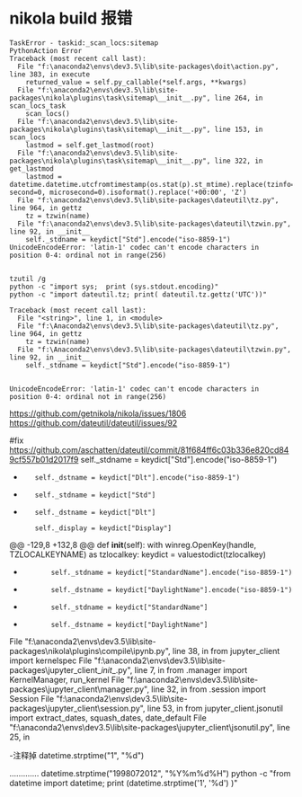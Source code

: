 nikola build 报错
=====
```shell
TaskError - taskid:_scan_locs:sitemap
PythonAction Error
Traceback (most recent call last):
  File "f:\anaconda2\envs\dev3.5\lib\site-packages\doit\action.py", line 383, in execute
    returned_value = self.py_callable(*self.args, **kwargs)
  File "f:\anaconda2\envs\dev3.5\lib\site-packages\nikola\plugins\task\sitemap\__init__.py", line 264, in scan_locs_task
    scan_locs()
  File "f:\anaconda2\envs\dev3.5\lib\site-packages\nikola\plugins\task\sitemap\__init__.py", line 153, in scan_locs
    lastmod = self.get_lastmod(root)
  File "f:\anaconda2\envs\dev3.5\lib\site-packages\nikola\plugins\task\sitemap\__init__.py", line 322, in get_lastmod
    lastmod = datetime.datetime.utcfromtimestamp(os.stat(p).st_mtime).replace(tzinfo=dateutil.tz.gettz('UTC'), second=0, microsecond=0).isoformat().replace('+00:00', 'Z')
  File "f:\anaconda2\envs\dev3.5\lib\site-packages\dateutil\tz.py", line 964, in gettz
    tz = tzwin(name)
  File "f:\anaconda2\envs\dev3.5\lib\site-packages\dateutil\tzwin.py", line 92, in __init__
    self._stdname = keydict["Std"].encode("iso-8859-1")
UnicodeEncodeError: 'latin-1' codec can't encode characters in position 0-4: ordinal not in range(256)


tzutil /g
python -c "import sys;  print (sys.stdout.encoding)"
python -c "import dateutil.tz; print( dateutil.tz.gettz('UTC'))"

Traceback (most recent call last):
  File "<string>", line 1, in <module>
  File "f:\Anaconda2\envs\dev3.5\lib\site-packages\dateutil\tz.py", line 964, in gettz
    tz = tzwin(name)
  File "f:\Anaconda2\envs\dev3.5\lib\site-packages\dateutil\tzwin.py", line 92, in __init__
    self._stdname = keydict["Std"].encode("iso-8859-1")


UnicodeEncodeError: 'latin-1' codec can't encode characters in position 0-4: ordinal not in range(256)

```

https://github.com/getnikola/nikola/issues/1806
	https://github.com/dateutil/dateutil/issues/92

#fix
 https://github.com/aschatten/dateutil/commit/81f684ff6c03b336e820cd849cf557b01d2017f9
 self._stdname = keydict["Std"].encode("iso-8859-1")
 -        self._dstname = keydict["Dlt"].encode("iso-8859-1")
 +        self._stdname = keydict["Std"]
 +        self._dstname = keydict["Dlt"]
  
          self._display = keydict["Display"]
  
 @@ -129,8 +132,8 @@ def __init__(self):
              with winreg.OpenKey(handle, TZLOCALKEYNAME) as tzlocalkey:
                  keydict = valuestodict(tzlocalkey)
  
 -            self._stdname = keydict["StandardName"].encode("iso-8859-1")
 -            self._dstname = keydict["DaylightName"].encode("iso-8859-1")
 +            self._stdname = keydict["StandardName"]
 +            self._dstname = keydict["DaylightName"]



 File "f:\anaconda2\envs\dev3.5\lib\site-packages\nikola\plugins\compile\ipynb.py", line 38, in <module>
    from jupyter_client import kernelspec
  File "f:\anaconda2\envs\dev3.5\lib\site-packages\jupyter_client\__init__.py", line 7, in <module>
    from .manager import KernelManager, run_kernel
  File "f:\anaconda2\envs\dev3.5\lib\site-packages\jupyter_client\manager.py", line 32, in <module>
    from .session import Session
  File "f:\anaconda2\envs\dev3.5\lib\site-packages\jupyter_client\session.py", line 53, in <module>
    from jupyter_client.jsonutil import extract_dates, squash_dates, date_default
  File "f:\anaconda2\envs\dev3.5\lib\site-packages\jupyter_client\jsonutil.py", line 25, in <module>

-注释掉    datetime.strptime("1", "%d")


 ............. datetime.strptime("1998072012", "%Y%m%d%H") 
 python -c "from datetime import datetime;  print (datetime.strptime('1', '%d') )"


